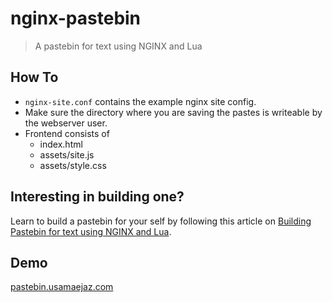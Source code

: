 # nginx-pastebin

> A pastebin for text using NGINX and Lua

## How To
- `nginx-site.conf` contains the example nginx site config. 
- Make sure the directory where you are saving the pastes is writeable by the webserver user.
- Frontend consists of
    - index.html
    - assets/site.js
    - assets/style.css

## Interesting in building one? 
Learn to build a pastebin for your self by following this article on [Building Pastebin for text using NGINX and Lua](https://usamaejaz.com/nginx-lua-pastebin/
).


## Demo
[pastebin.usamaejaz.com](https://pastebin.usamaejaz.com)
